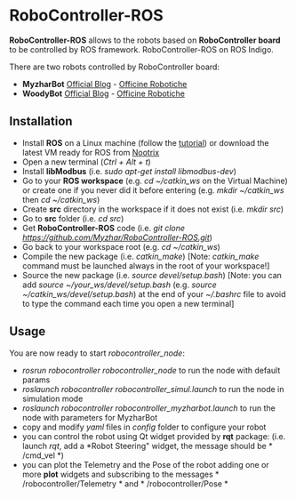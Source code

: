 RoboController-ROS
==================

**RoboController-ROS** allows to the robots based on **RoboController board** to be controlled by ROS framework.
RoboController-ROS on ROS Indigo.

There are two robots controlled by RoboController board:
* **MyzharBot** [Official Blog](http://myzharbot.robot-home.it) - [Officine Robotiche](http://2014.officinerobotiche.it/myzharbot/)
* **WoodyBot** [Official Blog](http://tuttoelettronica.net/archives/755) - [Officine Robotiche](http://2014.officinerobotiche.it/woodybot/)

Installation
------------
* Install **ROS** on a Linux machine (follow the [tutorial](http://wiki.ros.org/ROS/Installation)) or download the latest VM ready for ROS from [Nootrix](http://nootrix.com/downloads/)
* Open a new terminal (*Ctrl + Alt + t*)
* Install **libModbus** (i.e. *sudo apt-get install libmodbus-dev*)
* Go to your **ROS workspace** (e.g. *cd ~/catkin_ws* on the Virtual Machine) or create one if you never did it before entering (e.g. *mkdir ~/catkin_ws* then *cd ~/catkin_ws*)
* Create **src** directory in the workspace if it does not exist (i.e. *mkdir src*)
* Go to **src** folder (i.e. *cd src*)
* Get **RoboController-ROS** code (i.e. *git clone https://github.com/Myzhar/RoboController-ROS.git*)
* Go back to your workspace root (e.g. *cd ~/catkin_ws*)
* Compile the new package (i.e. *catkin_make*) [Note: *catkin_make* command must be launched always in the root of your workspace!]
* Source the new package (i.e. *source devel/setup.bash*) [Note: you can add *source ~/your_ws/devel/setup.bash* (e.g. *source ~/catkin_ws/devel/setup.bash*) at the end of your *~/.bashrc* file to avoid to type the command each time you open a new terminal]

Usage
-----
You are now ready to start *robocontroller_node*:
* *rosrun robocontroller robocontroller_node* to run the node with default params
* *roslaunch robocontroller robocontroller_simul.launch* to run the node in simulation mode
* *roslaunch robocontroller robocontroller_myzharbot.launch* to run the node with parameters for MyzharBot
* copy and modify *yaml* files in *config* folder to configure your robot
* you can control the robot using Qt widget provided by **rqt** package: (i.e. launch *rqt*, add a *Robot Steering" widget, the message should be * /cmd_vel *)
* you can plot the Telemetry and the Pose of the robot adding one or more **plot** widgets and subscribing to the messages * /robocontroller/Telemetry * and * /robocontroller/Pose *

